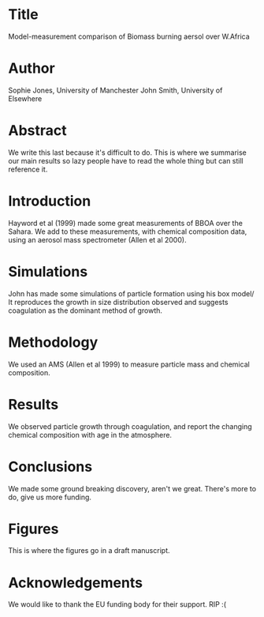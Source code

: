 # Title
Model-measurement comparison of
Biomass burning aersol over W.Africa


# Author
Sophie Jones, University of Manchester
John Smith, University of Elsewhere

# Abstract
We write this last because it's difficult to do.
This is where we summarise our main results so lazy people have to read the whole thing but can still reference it.

# Introduction
Hayword et al (1999) made some great measurements of BBOA over the Sahara.
We add to these measurements, with chemical composition data, using an aerosol mass spectrometer (Allen et al 2000).

# Simulations
John has made some simulations of particle formation using his box model/
It reproduces the growth in size distribution observed and suggests coagulation as the dominant method of growth.

# Methodology
We used an AMS (Allen et al 1999) to measure particle mass and chemical composition.

# Results
We observed particle growth through coagulation, and report the changing chemical composition with age in the atmosphere.

# Conclusions
We made some ground breaking discovery, aren't we great.
There's more to do, give us more funding.

# Figures
This is where the figures go in a draft manuscript.

# Acknowledgements
We would like to thank the EU funding body for their support. RIP :(